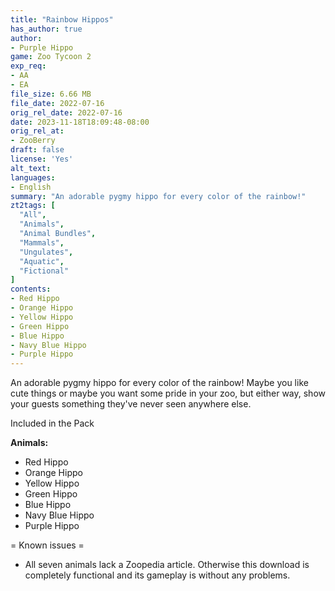 ```yaml
---
title: "Rainbow Hippos"
has_author: true
author: 
- Purple Hippo
game: Zoo Tycoon 2
exp_req:
- AA
- EA
file_size: 6.66 MB
file_date: 2022-07-16
orig_rel_date: 2022-07-16
date: 2023-11-18T18:09:48-08:00
orig_rel_at: 
- ZooBerry
draft: false
license: 'Yes'
alt_text: 
languages: 
- English
summary: "An adorable pygmy hippo for every color of the rainbow!"
zt2tags: [
  "All",
  "Animals",
  "Animal Bundles",
  "Mammals",
  "Ungulates",
  "Aquatic",
  "Fictional"
]
contents:
- Red Hippo
- Orange Hippo
- Yellow Hippo
- Green Hippo
- Blue Hippo
- Navy Blue Hippo
- Purple Hippo
---
```

An adorable pygmy hippo for every color of the rainbow! Maybe you like cute things or maybe you want some pride in your zoo, but either way, show your guests something they've never seen anywhere else.

 Included in the Pack 

**Animals:**
- Red Hippo
- Orange Hippo
- Yellow Hippo
- Green Hippo
- Blue Hippo
- Navy Blue Hippo
- Purple Hippo

= Known issues =

- All seven animals lack a Zoopedia article. Otherwise this download is completely functional and its gameplay is without any problems.